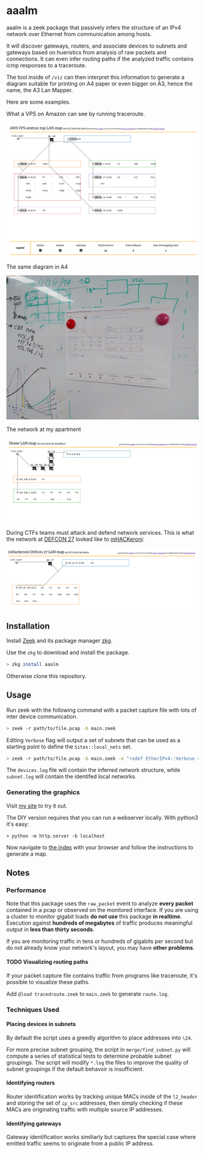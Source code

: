 # aaalm

aaalm is a zeek package that passively infers the structure of an IPv4 network over Ethernet from communication among hosts.

It will discover gateways, routers, and associate devices to subnets and gateways based on hueristics from analysis of raw packets and connections. It can even infer routing paths if the analyzed traffic contains icmp responses to a traceroute.

The tool inside of `/viz` can then interpret this information to generate a diagram suitable for printing on A4 paper or even bigger on A3, hence the name, the A3 Lan Mapper.

Here are some examples.

What a VPS on Amazon can see by running traceroute.

![aws vps diagram](https://raw.githubusercontent.com/nskelsey/aaalm/master/static/aws-vps.png)

The same diagram in A4

![printed a4 diagram](https://raw.githubusercontent.com/nskelsey/aaalm/master/static/white-boarded-c.jpg)

The network at my apartment

![My home network](https://raw.githubusercontent.com/nskelsey/aaalm/master/static/home.png)

During CTFs teams must attack and defend network services. This is what the network at [DEFCON 27](https://www.defcon.org/html/defcon-27/dc-27-ctf.html) looked like to [mHACKeroni](https://mhackeroni.it/):

![mhack defcon](https://raw.githubusercontent.com/nskelsey/aaalm/master/static/mhack-defcon.png)

## Installation

Install [Zeek](https://docs.zeek.org/en/stable/quickstart/) and its package manager [zkg](https://docs.zeek.org/projects/package-manager/en/stable/quickstart.html).

Use the `zkg` to download and install the package.

```zsh
> zkg install aaalm
```

Otherwise clone this repository.


## Usage

Run zeek with the following command with a packet capture file with lots of inter device communication.

```zsh
> zeek -r path/to/file.pcap -b main.zeek
```


Editing  `Verbose` flag will output a set of subnets that can be used as a starting point to define the `Sites::local_nets` set.

```zsh
> zeek -r path/to/file.pcap -b main.zeek -e "redef EtherIPv4::Verbose = T;"
```

The `devices.log` file will contain the inferred network structure, while `subnet.log` will contain the identifed local networks.


### Generating the graphics

Visit [my site](https://nskelsey.com/aaalm) to try it out.

The DIY version requires that you can run a webserver locally. With python3 it's easy:

```
> python -m http.server -b localhost
```

Now navigate to [the index](https://localhost:8000/) with your browser and follow the instructions to generate a map.

## Notes

### Performance

Note that this package uses the `raw_packet` event to analyze __every packet__ contained in a pcap or observed on the monitored interface.
If you are using a cluster to monitor gigabit loads __do not use__ this package __in realtime__.
Execution against __hundreds of megabytes__ of traffic produces meaningful output in __less than thirty seconds__.

If you are monitoring traffic in tens or hundreds of gigabits per second but do not already know your network's layout, you may have __other problems__.

#### TODO Visualizing routing paths

If your packet capture file contains traffic from programs like traceroute, it's possible to visualize these paths.

Add `@load tracedroute.zeek` to `main.zeek` to generate `route.log`.

### Techniques Used

#### Placing devices in subnets
By default the script uses a greedly algorithm to place addresses into `\24`.

For more precise subnet grouping, the script in `merge/find_subnet.py` will compute a series of statistical tests to determine probable subnet groupings. The script will modify `*.log` the files to improve the quality of subnet groupings if the default behavoir is insufficient.

#### Identifying routers

Router identification works by tracking unique MACs inside of the `l2_header` and storing the set of `ip_src` addresses, then simply checking if these MACs are originating traffic with multiple source IP addresses.

#### Identifying gateways

Gateway identification works similiarly but captures the special case where emitted traffic seems to originate from a public IP address.
